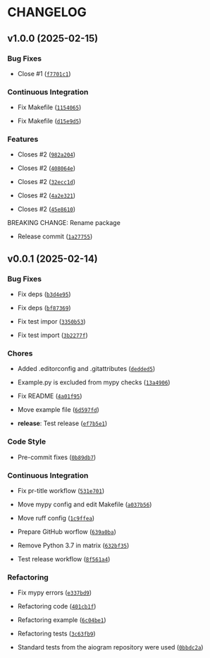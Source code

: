 # CHANGELOG


## v1.0.0 (2025-02-15)

### Bug Fixes

- Close #1
  ([`f7701c1`](https://github.com/Katulos/aiogram-fsm-sqlitestorage/commit/f7701c129a87c5b5cd227aa0fe6ff17dab2cd77e))

### Continuous Integration

- Fix Makefile
  ([`1154065`](https://github.com/Katulos/aiogram-fsm-sqlitestorage/commit/1154065160e645b2d84cd115fe889f0a2fe3ce5b))

- Fix Makefile
  ([`d15e9d5`](https://github.com/Katulos/aiogram-fsm-sqlitestorage/commit/d15e9d5aa7b819915e865ef20291e6cf418ae20f))

### Features

- Closes #2
  ([`982a204`](https://github.com/Katulos/aiogram-fsm-sqlitestorage/commit/982a204ad6970557c43192311bcf0d3d59c1ecc9))

- Closes #2
  ([`408064e`](https://github.com/Katulos/aiogram-fsm-sqlitestorage/commit/408064e6154a070a6413e72786516fb3b4e9dcd5))

- Closes #2
  ([`32ecc1d`](https://github.com/Katulos/aiogram-fsm-sqlitestorage/commit/32ecc1d67f1f7a3c520cb9c3710595ad5b472f63))

- Closes #2
  ([`4a2e321`](https://github.com/Katulos/aiogram-fsm-sqlitestorage/commit/4a2e3219524b3c24235bb81da1777e56c9e55394))

- Closes #2
  ([`45e8610`](https://github.com/Katulos/aiogram-fsm-sqlitestorage/commit/45e8610dda2581a1353c9d381c79f94e4ad6e12e))

BREAKING CHANGE: Rename package

- Release commit
  ([`1a27755`](https://github.com/Katulos/aiogram-fsm-sqlitestorage/commit/1a277554d43275bfd3a90b73ab49413c03f12b73))


## v0.0.1 (2025-02-14)

### Bug Fixes

- Fix deps
  ([`b3d4e95`](https://github.com/Katulos/aiogram-fsm-sqlitestorage/commit/b3d4e95b0a9e365be52d8fffca3d6b3f41f8d5a9))

- Fix deps
  ([`bf87369`](https://github.com/Katulos/aiogram-fsm-sqlitestorage/commit/bf873691059bfdaf549d6559be2aa1529b708929))

- Fix test impor
  ([`3350b53`](https://github.com/Katulos/aiogram-fsm-sqlitestorage/commit/3350b532a7e33661774eb5ae6478b6514e9448d5))

- Fix test import
  ([`3b2277f`](https://github.com/Katulos/aiogram-fsm-sqlitestorage/commit/3b2277f97b4a92df1069dc9e6e6105b505579865))

### Chores

- Added .editorconfig and .gitattributes
  ([`dedded5`](https://github.com/Katulos/aiogram-fsm-sqlitestorage/commit/dedded5d3a1097ef7f396db6ff15eebdaac9ff24))

- Example.py is excluded from mypy checks
  ([`13a4906`](https://github.com/Katulos/aiogram-fsm-sqlitestorage/commit/13a49069ed04515449aa255de9aa8efa5c4e67ee))

- Fix README
  ([`4a01f95`](https://github.com/Katulos/aiogram-fsm-sqlitestorage/commit/4a01f95f0233981fb0ae7c2689b3f05cb11add1e))

- Move example file
  ([`6d597fd`](https://github.com/Katulos/aiogram-fsm-sqlitestorage/commit/6d597fdab0bbab6766719ebf0c9bf3a086f800ca))

- **release**: Test release
  ([`ef7b5e1`](https://github.com/Katulos/aiogram-fsm-sqlitestorage/commit/ef7b5e16ea28aca072601b06db6d14681a58bd3b))

### Code Style

- Pre-commit fixes
  ([`0b89db7`](https://github.com/Katulos/aiogram-fsm-sqlitestorage/commit/0b89db776d718512e7d59cc5cca7fd0874ddad8d))

### Continuous Integration

- Fix pr-title workflow
  ([`531e701`](https://github.com/Katulos/aiogram-fsm-sqlitestorage/commit/531e701f5954618f1df959387525bcd1a89fd6db))

- Move mypy config and edit Makefile
  ([`a037b56`](https://github.com/Katulos/aiogram-fsm-sqlitestorage/commit/a037b56f83fc13f222beae982320716e59db8258))

- Move ruff config
  ([`1c9ffea`](https://github.com/Katulos/aiogram-fsm-sqlitestorage/commit/1c9ffea9fbda7569d85dc4851f62f947731fc16b))

- Prepare GitHub worflow
  ([`639a0ba`](https://github.com/Katulos/aiogram-fsm-sqlitestorage/commit/639a0ba354ffa0a573f50205718a6b2965da5015))

- Remove Python 3.7 in matrix
  ([`632bf35`](https://github.com/Katulos/aiogram-fsm-sqlitestorage/commit/632bf359c8c9f97776f9776a11e31f2cf65fc405))

- Test release workflow
  ([`8f561a4`](https://github.com/Katulos/aiogram-fsm-sqlitestorage/commit/8f561a40e92bfb6f0b5a45d19586768cef4269d8))

### Refactoring

- Fix mypy errors
  ([`e337bd9`](https://github.com/Katulos/aiogram-fsm-sqlitestorage/commit/e337bd9ba3241a239768c717f92927d2ea4e3f94))

- Refactoring code
  ([`401cb1f`](https://github.com/Katulos/aiogram-fsm-sqlitestorage/commit/401cb1f6997c13196cb0b339d26701d04eca2113))

- Refactoring example
  ([`6c04be1`](https://github.com/Katulos/aiogram-fsm-sqlitestorage/commit/6c04be1ca4fc85dede309471fed5ecbb39101bf4))

- Refactoring tests
  ([`3c63fb9`](https://github.com/Katulos/aiogram-fsm-sqlitestorage/commit/3c63fb92464b948d372eba062c385e5081668f51))

- Standard tests from the aiogram repository were used
  ([`0bbdc2a`](https://github.com/Katulos/aiogram-fsm-sqlitestorage/commit/0bbdc2afecaa16bb57a6bffa44f6fdd352f933bd))
